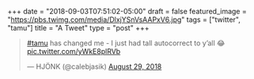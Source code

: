 +++
date = "2018-09-03T07:51:02-05:00"
draft = false
featured_image = "https://pbs.twimg.com/media/DlxjYSnVsAAPxV6.jpg"
tags = ["twitter", "tamu"]
title = "A Tweet"
type = "post"
+++

<blockquote class="twitter-tweet" data-dnt="true"><p lang="en" dir="ltr"><a href="https://twitter.com/hashtag/tamu?src=hash&amp;ref_src=twsrc%5Etfw">#tamu</a> has changed me - I just had tall autocorrect to y’all 😂 <a href="https://t.co/yWkE8plRVb">pic.twitter.com/yWkE8plRVb</a></p>&mdash; HJÖNK (@calebjasik) <a href="https://twitter.com/calebjasik/status/1034811356611051520?ref_src=twsrc%5Etfw">August 29, 2018</a></blockquote> <script async src="https://platform.twitter.com/widgets.js" charset="utf-8"></script>
